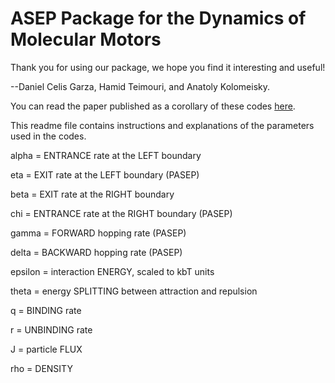 # ASEP Package for the Dynamics of Molecular Motors

Thank you for using our package, we hope you find it interesting and useful!

--Daniel Celis Garza, Hamid Teimouri, and Anatoly Kolomeisky.

You can read the paper published as a corollary of these codes [here](http://python.rice.edu/~kolomeisky/articles/J.stat.mech_P04013.pdf).

This readme file contains instructions and explanations of the parameters used in the codes.

alpha	= 	ENTRANCE rate at the LEFT boundary

eta	= 	EXIT rate at the LEFT boundary (PASEP)

beta	=	EXIT rate at the RIGHT boundary

chi	=	ENTRANCE rate at the RIGHT boundary (PASEP)

gamma	=	FORWARD hopping rate (PASEP)

delta	=	BACKWARD hopping rate (PASEP)

epsilon	=	interaction ENERGY, scaled to kbT units

theta	=	energy SPLITTING between attraction and repulsion

q	=	BINDING rate

r	=	UNBINDING rate

J	=	particle FLUX

rho	=	DENSITY

